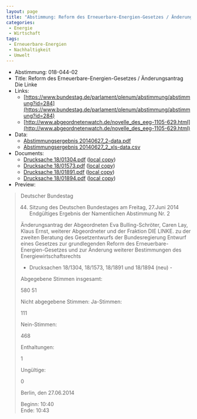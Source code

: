```yaml
---
layout: page
title: "Abstimmung: Reform des Erneuerbare-Energien-Gesetzes / Änderungsantrag Die Linke"
categories:
 - Energie
 - Wirtschaft
tags:
 - Erneuerbare-Energien
 - Nachhaltigkeit
 - Umwelt
---
```


* Abstimmung: 018-044-02
* Title: Reform des Erneuerbare-Energien-Gesetzes / Änderungsantrag Die Linke
* Links: 
    * [https://www.bundestag.de/parlament/plenum/abstimmung/abstimmung?id=284](https://www.bundestag.de/parlament/plenum/abstimmung/abstimmung?id=284)
    * [http://www.abgeordnetenwatch.de/novelle_des_eeg-1105-629.html](http://www.abgeordnetenwatch.de/novelle_des_eeg-1105-629.html)
* Data: 
    * [Abstimmungsergebnis 20140627_2-data.pdf](/res/abstimmungsliste/20140627_2-data.pdf)
    * [Abstimmungsergebnis 20140627_2_xls-data.csv](/res/abstimmungsliste/analyses/20140627_2_xls-data.csv)
* Documents: 
    * [Drucksache 18/01304.pdf](http://dip21.bundestag.de/dip21/btd/18/013/1801304.pdf) ([local copy](/res/abstimmungsdaten/018-044-02/1801304.pdf))
    * [Drucksache 18/01573.pdf](http://dip21.bundestag.de/dip21/btd/18/015/1801573.pdf) ([local copy](/res/abstimmungsdaten/018-044-02/1801573.pdf))
    * [Drucksache 18/01891.pdf](http://dip21.bundestag.de/dip21/btd/18/018/1801891.pdf) ([local copy](/res/abstimmungsdaten/018-044-02/1801891.pdf))
    * [Drucksache 18/01894.pdf](http://dip21.bundestag.de/dip21/btd/18/018/1801894.pdf) ([local copy](/res/abstimmungsdaten/018-044-02/1801894.pdf))
* Preview: 
> Deutscher Bundestag
> 
> 44. Sitzung des Deutschen Bundestages
> am Freitag, 27.Juni 2014
> Endgültiges Ergebnis der Namentlichen Abstimmung Nr. 2
> 
> Änderungsantrag der Abgeordneten Eva Bulling-Schröter, Caren Lay, Klaus Ernst, weiterer
> Abgeordneter und der Fraktion DIE LINKE.
> zu der zweiten Beratung des Gesetzentwurfs der Bundesregierung
> Entwurf eines Gesetzes zur grundlegenden Reform des Erneuerbare-Energien-Gesetzes und
> zur Änderung weiterer Bestimmungen des Energiewirtschaftsrechts
> - Drucksachen 18/1304, 18/1573, 18/1891 und 18/1894 (neu) -
> 
> Abgegebene Stimmen insgesamt:
> 
> 580
> 51
> 
> Nicht abgegebene Stimmen:
> Ja-Stimmen:
> 
> 111
> 
> Nein-Stimmen:
> 
> 468
> 
> Enthaltungen:
> 
> 1
> 
> Ungültige:
> 
> 0
> 
> Berlin, den 27.06.2014
> 
> Beginn: 10:40  
> Ende: 10:43
